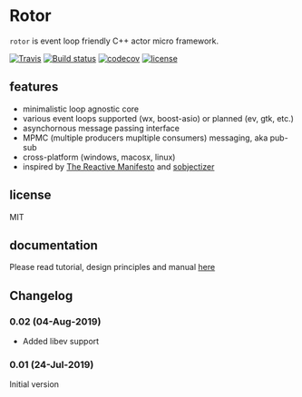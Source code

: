 # Rotor

[reactive]: https://www.reactivemanifesto.org/ "The Reactive Manifesto"
[sobjectizer]: https://github.com/Stiffstream/sobjectizer

`rotor` is event loop friendly C++ actor micro framework.

[![Travis](https://img.shields.io/travis/basiliscos/cpp-rotor.svg)](https://travis-ci.org/basiliscos/cpp-rotor)
[![Build status](https://ci.appveyor.com/api/projects/status/f3a5tnpser7ryj43?svg=true)](https://ci.appveyor.com/project/basiliscos/cpp-rotor)
[![codecov](https://codecov.io/gh/basiliscos/cpp-rotor/badge.svg)](https://codecov.io/gh/basiliscos/cpp-rotor)
[![license](https://img.shields.io/github/license/basiliscos/cpp-rotor.svg)](https://github.com/basiliscos/cpp-rotor/blob/master/LICENSE)

## features

- minimalistic loop agnostic core
- various event loops supported (wx, boost-asio) or planned (ev, gtk, etc.)
- asynchornous message passing interface
- MPMC (multiple producers mupltiple consumers) messaging, aka pub-sub
- cross-platform (windows, macosx, linux)
- inspired by [The Reactive Manifesto](reactive) and [sobjectizer]

## license

MIT

## documentation

Please read tutorial, design principles and manual [here](https://basiliscos.github.io/cpp-rotor-docs/index.html)

## Changelog

### 0.02 (04-Aug-2019)

 - Added libev support

### 0.01 (24-Jul-2019)

Initial version
